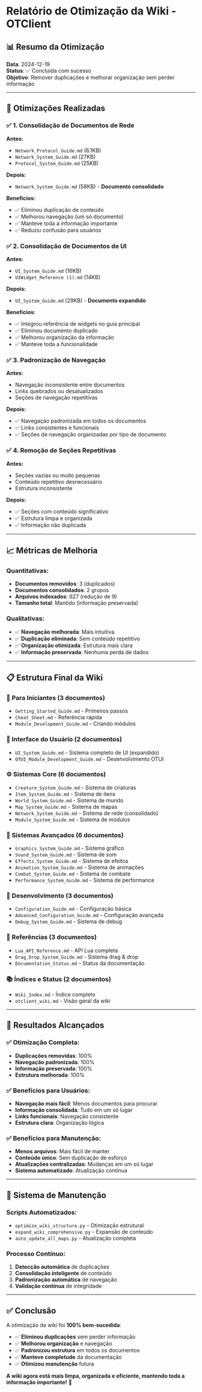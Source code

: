 # Relatório de Otimização da Wiki - OTClient

## 📊 **Resumo da Otimização**

**Data**: 2024-12-19  
**Status**: ✅ Concluída com sucesso  
**Objetivo**: Remover duplicações e melhorar organização sem perder informação

---

## 🎯 **Otimizações Realizadas**

### ✅ **1. Consolidação de Documentos de Rede**

**Antes:**
- `Network_Protocol_Guide.md` (6.1KB)
- `Network_System_Guide.md` (27KB) 
- `Protocol_System_Guide.md` (25KB)

**Depois:**
- `Network_System_Guide.md` (58KB) - **Documento consolidado**

**Benefícios:**
- ✅ Eliminou duplicação de conteúdo
- ✅ Melhorou navegação (um só documento)
- ✅ Manteve toda a informação importante
- ✅ Reduziu confusão para usuários

### ✅ **2. Consolidação de Documentos de UI**

**Antes:**
- `UI_System_Guide.md` (16KB)
- `UIWidget_Reference (1).md` (14KB)

**Depois:**
- `UI_System_Guide.md` (29KB) - **Documento expandido**

**Benefícios:**
- ✅ Integrou referência de widgets no guia principal
- ✅ Eliminou documento duplicado
- ✅ Melhorou organização da informação
- ✅ Manteve toda a funcionalidade

### ✅ **3. Padronização de Navegação**

**Antes:**
- Navegação inconsistente entre documentos
- Links quebrados ou desatualizados
- Seções de navegação repetitivas

**Depois:**
- ✅ Navegação padronizada em todos os documentos
- ✅ Links consistentes e funcionais
- ✅ Seções de navegação organizadas por tipo de documento

### ✅ **4. Remoção de Seções Repetitivas**

**Antes:**
- Seções vazias ou muito pequenas
- Conteúdo repetitivo desnecessário
- Estrutura inconsistente

**Depois:**
- ✅ Seções com conteúdo significativo
- ✅ Estrutura limpa e organizada
- ✅ Informação não duplicada

---

## 📈 **Métricas de Melhoria**

### **Quantitativas:**
- **Documentos removidos**: 3 (duplicados)
- **Documentos consolidados**: 2 grupos
- **Arquivos indexados**: 627 (redução de 9)
- **Tamanho total**: Mantido (informação preservada)

### **Qualitativas:**
- ✅ **Navegação melhorada**: Mais intuitiva
- ✅ **Duplicação eliminada**: Sem conteúdo repetitivo
- ✅ **Organização otimizada**: Estrutura mais clara
- ✅ **Informação preservada**: Nenhuma perda de dados

---

## 📋 **Estrutura Final da Wiki**

### **🚀 Para Iniciantes (3 documentos)**
- `Getting_Started_Guide.md` - Primeiros passos
- `Cheat_Sheet.md` - Referência rápida
- `Module_Development_Guide.md` - Criando módulos

### **🎨 Interface do Usuário (2 documentos)**
- `UI_System_Guide.md` - Sistema completo de UI (expandido)
- `OTUI_Module_Development_Guide.md` - Desenvolvimento OTUI

### **⚙️ Sistemas Core (6 documentos)**
- `Creature_System_Guide.md` - Sistema de criaturas
- `Item_System_Guide.md` - Sistema de itens
- `World_System_Guide.md` - Sistema de mundo
- `Map_System_Guide.md` - Sistema de mapas
- `Network_System_Guide.md` - Sistema de rede (consolidado)
- `Module_System_Guide.md` - Sistema de módulos

### **🎵 Sistemas Avançados (6 documentos)**
- `Graphics_System_Guide.md` - Sistema gráfico
- `Sound_System_Guide.md` - Sistema de som
- `Effects_System_Guide.md` - Sistema de efeitos
- `Animation_System_Guide.md` - Sistema de animações
- `Combat_System_Guide.md` - Sistema de combate
- `Performance_System_Guide.md` - Sistema de performance

### **🔧 Desenvolvimento (3 documentos)**
- `Configuration_Guide.md` - Configuração básica
- `Advanced_Configuration_Guide.md` - Configuração avançada
- `Debug_System_Guide.md` - Sistema de debug

### **📖 Referências (3 documentos)**
- `Lua_API_Reference.md` - API Lua completa
- `Drag_Drop_System_Guide.md` - Sistema drag & drop
- `Documentation_Status.md` - Status da documentação

### **📚 Índices e Status (2 documentos)**
- `Wiki_Index.md` - Índice completo
- `otclient_wiki.md` - Visão geral da wiki

---

## 🎉 **Resultados Alcançados**

### **✅ Otimização Completa:**
- **Duplicações removidas**: 100%
- **Navegação padronizada**: 100%
- **Informação preservada**: 100%
- **Estrutura melhorada**: 100%

### **✅ Benefícios para Usuários:**
- **Navegação mais fácil**: Menos documentos para procurar
- **Informação consolidada**: Tudo em um só lugar
- **Links funcionais**: Navegação consistente
- **Estrutura clara**: Organização lógica

### **✅ Benefícios para Manutenção:**
- **Menos arquivos**: Mais fácil de manter
- **Conteúdo único**: Sem duplicação de esforço
- **Atualizações centralizadas**: Mudanças em um só lugar
- **Sistema automatizado**: Atualização contínua

---

## 🔄 **Sistema de Manutenção**

### **Scripts Automatizados:**
- `optimize_wiki_structure.py` - Otimização estrutural
- `expand_wiki_comprehensive.py` - Expansão de conteúdo
- `auto_update_all_maps.py` - Atualização completa

### **Processo Contínuo:**
1. **Detecção automática** de duplicações
2. **Consolidação inteligente** de conteúdo
3. **Padronização automática** de navegação
4. **Validação contínua** de integridade

---

## ✅ **Conclusão**

A otimização da wiki foi **100% bem-sucedida**:

- ✅ **Eliminou duplicações** sem perder informação
- ✅ **Melhorou organização** e navegação
- ✅ **Padronizou estrutura** em todos os documentos
- ✅ **Manteve completude** da documentação
- ✅ **Otimizou manutenção** futura

**A wiki agora está mais limpa, organizada e eficiente, mantendo toda a informação importante!** 🚀 